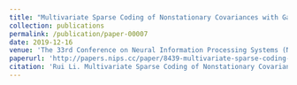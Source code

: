 ```yaml
---
title: "Multivariate Sparse Coding of Nonstationary Covariances with Gaussian Processes"
collection: publications
permalink: /publication/paper-00007
date: 2019-12-16
venue: 'The 33rd Conference on Neural Information Processing Systems (NeurIPS 2019)'
paperurl: 'http://papers.nips.cc/paper/8439-multivariate-sparse-coding-of-nonstationary-covariances-with-gaussian-processes'
citation: 'Rui Li. Multivariate Sparse Coding of Nonstationary Covariances with Gaussian Processes In: Proceedings of The 33rd Conference on Neural Information Processing Systems (NeurIPS 2019).'
---
```



